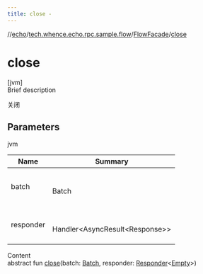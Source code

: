 ```yaml
---
title: close -
---
```

//[echo](../../index.md)/[tech.whence.echo.rpc.sample.flow](../index.md)/[FlowFacade](index.md)/[close](close.md)



# close  
[jvm]  
Brief description  


关闭



## Parameters  
  
jvm  
  
|  Name|  Summary| 
|---|---|
| batch| <br><br>Batch<br><br>
| responder| <br><br>Handler<AsyncResult<Response<Empty>>><br><br>
  
  
Content  
abstract fun [close](close.md)(batch: [Batch](../../tech.whence.echo.rpc.request/-batch/index.md), responder: [Responder](../../tech.whence.echo.rpc/index.md#tech.whence.echo.rpc/Responder///PointingToDeclaration/)<[Empty](../../tech.whence.echo.rpc.payload/-empty/index.md)>)  



